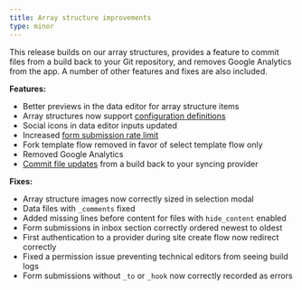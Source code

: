 ```yaml
---
title: Array structure improvements
type: minor
---
```

This release builds on our array structures, provides a feature to commit files from a build back to your Git repository, and removes Google Analytics from the app. A number of other features and fixes are also included.

**Features:**

* Better previews in the data editor for array structure items
* Array structures now support [configuration definitions](/documentation/edit/editing/configuration/)
* Social icons in data editor inputs updated
* Increased [form submission rate limit](/documentation/host/forms/#rate-limiting)
* Fork template flow removed in favor of select template flow only
* Removed Google Analytics
* [Commit file updates](/documentation/sync/source-syncing/committing-file-updates/) from a build back to your syncing provider

**Fixes:**

* Array structure images now correctly sized in selection modal
* Data files with `_comments` fixed
* Added missing lines before content for files with `hide_content` enabled
* Form submissions in inbox section correctly ordered newest to oldest
* First authentication to a provider during site create flow now redirect correctly
* Fixed a permission issue preventing technical editors from seeing build logs
* Form submissions without `_to` or `_hook` now correctly recorded as errors
